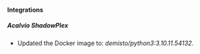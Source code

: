 #### Integrations
##### Acalvio ShadowPlex
- Updated the Docker image to: *demisto/python3:3.10.11.54132*.
